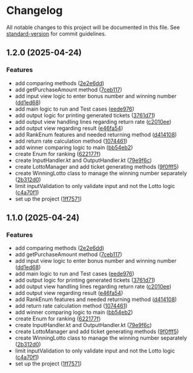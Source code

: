 # Changelog

All notable changes to this project will be documented in this file. See [standard-version](https://github.com/conventional-changelog/standard-version) for commit guidelines.

## 1.2.0 (2025-04-24)


### Features

* add comparing methods ([2e2e6dd](https://github.com/kimpeter2018/kotlin-lotto-precourse/commit/2e2e6dd0ad7d873f5b4bb1e99b593d6b5ba2e8fc))
* add getPurchaseAmount method ([7ceb117](https://github.com/kimpeter2018/kotlin-lotto-precourse/commit/7ceb1176505e6f9d9a623eea22703b0131239b7c))
* add input view logic to enter bonus number and winning number ([dd1ed68](https://github.com/kimpeter2018/kotlin-lotto-precourse/commit/dd1ed680e9e193d50740ee1d4d4347c167812cda))
* add main logic to run and Test cases ([eede976](https://github.com/kimpeter2018/kotlin-lotto-precourse/commit/eede976e55cd2b20827063a21b544d4810562d77))
* add output logic for printing generated tickets ([3761d71](https://github.com/kimpeter2018/kotlin-lotto-precourse/commit/3761d71473c751d4500c958a841c3866de07e944))
* add output view handling lines regarding return rate ([c2010ee](https://github.com/kimpeter2018/kotlin-lotto-precourse/commit/c2010ee48237476f29a786f16d80e9b39b2f50b2))
* add output view regarding result ([e46fa54](https://github.com/kimpeter2018/kotlin-lotto-precourse/commit/e46fa545a11e025856a8872f5920745cd170e8d3))
* add RankEnum features and needed returning method ([d414108](https://github.com/kimpeter2018/kotlin-lotto-precourse/commit/d41410883891b600db51a2bb4c598e7c80335b9d))
* add return rate calculation method ([1074461](https://github.com/kimpeter2018/kotlin-lotto-precourse/commit/10744614edbc33265561f68eedb7573f5a454313))
* add winner comparing logic to main ([bb54eb2](https://github.com/kimpeter2018/kotlin-lotto-precourse/commit/bb54eb2a1169da2f9c02bdb53d23d6963be7eaf2))
* create Enum for ranking ([622177f](https://github.com/kimpeter2018/kotlin-lotto-precourse/commit/622177f56e7a4f22af40c7f8be894cb13cc2da47))
* create InputHandler.kt and OutputHandler.kt ([79e9f6c](https://github.com/kimpeter2018/kotlin-lotto-precourse/commit/79e9f6c892a5432d9b88204206d2eba2aba5c823))
* create LottoManager and add ticket generating methods ([9f0fff5](https://github.com/kimpeter2018/kotlin-lotto-precourse/commit/9f0fff589974ee462955957bbfd5f4a2b7abd7f5))
* create WinningLotto class to manage the winning number separately ([2b312d0](https://github.com/kimpeter2018/kotlin-lotto-precourse/commit/2b312d0c9871cddf27174d58106e35b137405b02))
* limit inputValidation to only validate input and not the Lotto logic ([c4a70f1](https://github.com/kimpeter2018/kotlin-lotto-precourse/commit/c4a70f1d925ae7ae9201e54e6264c9294afd4768))
* set up the project ([1ff7571](https://github.com/kimpeter2018/kotlin-lotto-precourse/commit/1ff75715456c7a262b0c23a710a73c72b98fdbcb))

## 1.1.0 (2025-04-24)


### Features

* add comparing methods ([2e2e6dd](https://github.com/kimpeter2018/kotlin-lotto-precourse/commit/2e2e6dd0ad7d873f5b4bb1e99b593d6b5ba2e8fc))
* add getPurchaseAmount method ([7ceb117](https://github.com/kimpeter2018/kotlin-lotto-precourse/commit/7ceb1176505e6f9d9a623eea22703b0131239b7c))
* add input view logic to enter bonus number and winning number ([dd1ed68](https://github.com/kimpeter2018/kotlin-lotto-precourse/commit/dd1ed680e9e193d50740ee1d4d4347c167812cda))
* add main logic to run and Test cases ([eede976](https://github.com/kimpeter2018/kotlin-lotto-precourse/commit/eede976e55cd2b20827063a21b544d4810562d77))
* add output logic for printing generated tickets ([3761d71](https://github.com/kimpeter2018/kotlin-lotto-precourse/commit/3761d71473c751d4500c958a841c3866de07e944))
* add output view handling lines regarding return rate ([c2010ee](https://github.com/kimpeter2018/kotlin-lotto-precourse/commit/c2010ee48237476f29a786f16d80e9b39b2f50b2))
* add output view regarding result ([e46fa54](https://github.com/kimpeter2018/kotlin-lotto-precourse/commit/e46fa545a11e025856a8872f5920745cd170e8d3))
* add RankEnum features and needed returning method ([d414108](https://github.com/kimpeter2018/kotlin-lotto-precourse/commit/d41410883891b600db51a2bb4c598e7c80335b9d))
* add return rate calculation method ([1074461](https://github.com/kimpeter2018/kotlin-lotto-precourse/commit/10744614edbc33265561f68eedb7573f5a454313))
* add winner comparing logic to main ([bb54eb2](https://github.com/kimpeter2018/kotlin-lotto-precourse/commit/bb54eb2a1169da2f9c02bdb53d23d6963be7eaf2))
* create Enum for ranking ([622177f](https://github.com/kimpeter2018/kotlin-lotto-precourse/commit/622177f56e7a4f22af40c7f8be894cb13cc2da47))
* create InputHandler.kt and OutputHandler.kt ([79e9f6c](https://github.com/kimpeter2018/kotlin-lotto-precourse/commit/79e9f6c892a5432d9b88204206d2eba2aba5c823))
* create LottoManager and add ticket generating methods ([9f0fff5](https://github.com/kimpeter2018/kotlin-lotto-precourse/commit/9f0fff589974ee462955957bbfd5f4a2b7abd7f5))
* create WinningLotto class to manage the winning number separately ([2b312d0](https://github.com/kimpeter2018/kotlin-lotto-precourse/commit/2b312d0c9871cddf27174d58106e35b137405b02))
* limit inputValidation to only validate input and not the Lotto logic ([c4a70f1](https://github.com/kimpeter2018/kotlin-lotto-precourse/commit/c4a70f1d925ae7ae9201e54e6264c9294afd4768))
* set up the project ([1ff7571](https://github.com/kimpeter2018/kotlin-lotto-precourse/commit/1ff75715456c7a262b0c23a710a73c72b98fdbcb))

